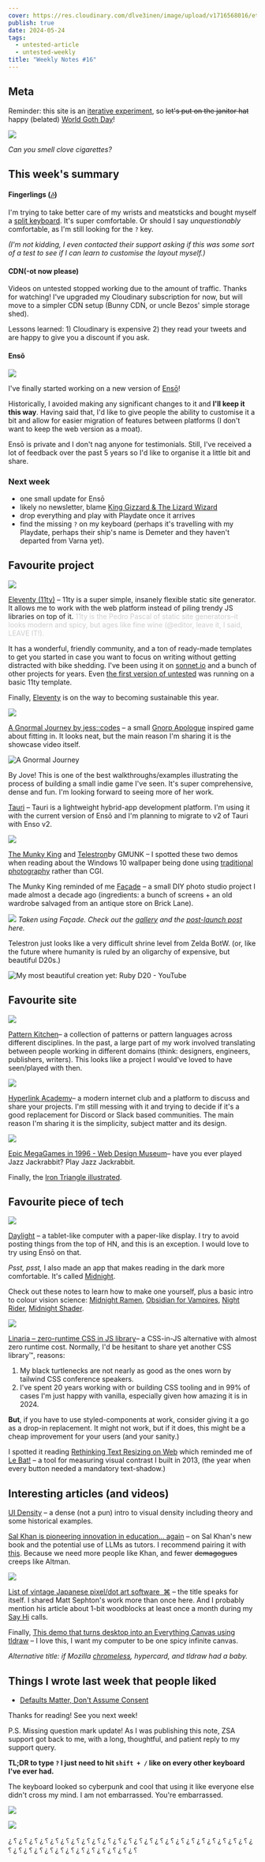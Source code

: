 ```yaml
---
cover: https://res.cloudinary.com/dlve3inen/image/upload/v1716568016/etkjzgdzxxcbjsqer1ho.png
publish: true
date: 2024-05-24
tags:
  - untested-article
  - untested-weekly
title: "Weekly Notes #16"
---
```

## Meta

Reminder: this site is an [iterative experiment](<../../../111>), so ~~let's put on the janitor hat~~ happy (belated) [World Goth Day](https://www.youtube.com/watch?v=WPw7nlluRdc)!

![](58/not-a-phase.webp)

*Can you smell clove cigarettes?*

## This week's summary

#### Fingerlings ([🎶](https://www.youtube.com/watch?v=OhPFYPuW6dk))

I'm trying to take better care of my wrists and meatsticks and bought myself a [split keyboard](https://www.zsa.io/voyager). It's super comfortable. Or should I say *unquestionably* comfortable, as I'm still looking for the `?` key.

*(I'm not kidding, I even contacted their support asking if this was some sort of a test to see if I can learn to customise the layout myself.)* 

#### CDN(-ot now please)

Videos on untested stopped working due to the amount of traffic. Thanks for watching! I've upgraded my Cloudinary subscription for now, but will move to a simpler CDN setup (Bunny CDN, or uncle Bezos' simple storage shed). 

Lessons learned: 1) Cloudinary is expensive 2) they read your tweets and are happy to give you a discount if you ask.

#### Ensō
![](58/enso-screenshot.webp)

I've finally started working on a new version of [Ensō](https://enso.sonnet.io)! 

Historically, I avoided making any significant changes to it and **I'll keep it this way**. Having said that, I'd like to give people the ability to customise it a bit and allow for easier migration of features between platforms (I don't want to keep the web version as a moat). 

Ensō is private and I don't nag anyone for testimonials. Still, I've received a lot of feedback over the past 5 years so I'd like to organise it a little bit and share.

### Next week

- one small update for Ensō
- likely no newsletter, blame [King Gizzard & The Lizard Wizard](https://kinggizzardandthelizardwizard.com)
- drop everything and play with Playdate once it arrives
- find the missing `?` on my keyboard (perhaps it's travelling with my Playdate, perhaps their ship's name is Demeter and they haven't departed from Varna yet). 

## Favourite project

![](58/11ty-users.webp)

[Eleventy (11ty)](https://www.11ty.dev) – 11ty is a super simple, insanely flexible static site generator. It allows me to work with the web platform instead of piling trendy JS libraries on top of it. <span style='opacity: .2'>11ty is the Pedro Pascal of static site generators–it looks modern and spicy, but ages like fine wine (@editor, leave it, I said, LEAVE IT!).</span>

It has a wonderful, friendly community, and a ton of ready-made templates to get you started in case you want to focus on writing without getting distracted with bike shedding. I've been using it on [sonnet.io](https://sonnet.io) and a bunch of other projects for years. Even [the first version of untested](https://untested-30xjqk2l8-sonnet.vercel.app/posts/008/) was running on a basic 11ty template. 

Finally, [Eleventy](https://www.11ty.dev/blog/sustainability-fundraising/) is on the way to becoming sustainable this year. 

![](58/gnormal.webp)

[A Gnormal Journey by jess::codes](https://jess-hammer.itch.io/a-gnormal-journey) – a small [Gnorp Apologue](<../53>) inspired game about fitting in. It looks neat, but the main reason I'm sharing it is the showcase video itself.

![A Gnormal Journey](https://www.youtube.com/watch?v=MG6mpjDkS44)

By Jove! This is one of the best walkthroughs/examples illustrating the process of building a small indie game I've seen. It's super comprehensive, dense and fun. I'm looking forward to seeing more of her work.

[Tauri](https://tauri.app) – Tauri is a lightweight hybrid-app development platform. I'm using it with the current version of Ensō and I'm planning to migrate to v2 of Tauri with Enso v2. 


![](58/telestron.webp)

[The Munky King](https://gmunk.com/The-Munky-King) and  [Telestron](https://gmunk.com/Telestron)by GMUNK – I spotted these two demos when reading about the Windows 10 wallpaper being done using [traditional photography](https://gmunk.com/Windows-10-Desktop/) rather than CGI. 

The Munky King reminded of me [Façade](https://medium.com/werework-thinks/hello-this-is-façade-c20f7087b08d) – a small DIY photo studio project I made almost a decade ago (ingredients: a bunch of screens + an old wardrobe salvaged from an antique store on Brick Lane). 

![](58/luna-facade.webp)
*Taken using Façade. Check out the [gallery](https://500px.com/p/rafalpast/galleries/facade) and the [post-launch post](https://medium.com/@rafal/hello-this-is-façade-c20f7087b08d) here.*

Telestron just looks like a very difficult shrine level from Zelda BotW. (or, like the future where humanity is ruled by an oligarchy of expensive, but beautiful D20s.)

![My most beautiful creation yet: Ruby D20 - YouTube](https://www.youtube.com/watch?v=GsBDQsxcyP0)

## Favourite site

![](58/pattern-kitchen.webp)

[Pattern Kitchen](https://pattern.kitchen)– a collection of patterns or pattern languages across different disciplines. In the past, a large part of my work involved translating between people working in different domains (think: designers, engineers, publishers, writers). This looks like a project I would've loved to have seen/played with then.

![](58/hyperlink-academy.webp)

[Hyperlink Academy](https://hyperlink.academy)– a modern internet club and a platform to discuss and share your projects. I'm still messing with it and trying to decide if it's a good replacement for Discord or Slack based communities. The main reason I'm sharing it is the simplicity, subject matter and its design.

![](58/epic-1996.webp)

[Epic MegaGames in 1996 - Web Design Museum](https://www.webdesignmuseum.org/gallery/epic-megagames-1996)– have you ever played Jazz Jackrabbit? Play Jazz Jackrabbit.

Finally, the [Iron Triangle illustrated](https://trizuliak.com/experiments/good-fast-cheap). 

## Favourite piece of tech

![](58/daylight.webp)

[Daylight](https://daylightcomputer.com) – a tablet-like computer with a paper-like display. I try to avoid posting things from the top of HN, and this is an exception. I would love to try using Ensō on that.

*Psst, psst,* I also made an app that makes reading in the dark more comfortable. It's called [Midnight](https://midnight.sonnet.io). 

Check out these notes to learn how to make one yourself, plus a basic intro to colour vision science: [Midnight Ramen](<../../../Midnight Ramen>), [Obsidian for Vampires](<../../../Obsidian for Vampires>), [Night Rider](<../../../Night Rider>), [Midnight Shader](<../../../Midnight Shader>).

![](58/linaria.webp)

[Linaria – zero-runtime CSS in JS library](https://linaria.dev)– a CSS-in-JS alternative with almost zero runtime cost. Normally, I'd be hesitant to share yet another CSS library™, reasons:

1) My black turtlenecks are not nearly as good as the ones worn by tailwind CSS conference speakers. 
2) I've spent 20 years working with or building CSS tooling and in 99% of cases I'm just happy with vanilla, especially given how amazing it is in 2024.

**But**, if you have to use styled-components at work, consider giving it a go as a drop-in replacement. It might not work, but if it does, this might be a cheap improvement for your users (and your sanity.)

I spotted it reading [Rethinking Text Resizing on Web](https://medium.com/airbnb-engineering/rethinking-text-resizing-on-web-1047b12d2881) which reminded me of [Le Bat!](http://paprikka.github.io/le-bat/#/preview) – a tool for measuring visual contrast I built in 2013, (the year when every button needed a mandatory text-shadow.)
## Interesting articles (and videos)

[UI Density](https://matthewstrom.com/writing/ui-density/) – a dense (not a pun) intro to visual density including theory and some historical examples.

[Sal Khan is pioneering innovation in education... again](https://www.gatesnotes.com/Brave-New-Words) – on Sal Khan's new book and the potential use of LLMs as tutors. I recommend pairing it with [this](https://www.wheresyoured.at/sam-altman-is-full-of-shit/). Because we need more people like Khan, and fewer ~~demagogues~~ creeps like Altman.

![](58/japanese-pixelart-mags.webp)

[List of vintage Japanese pixel/dot art software  ⌘](https://blog.gingerbeardman.com/2023/10/21/list-of-vintage-japanese-pixel-dot-art-software/) – the title speaks for itself. I shared Matt Sephton's work more than once here. And I probably mention his article about 1-bit woodblocks at least once a month during my [Say Hi](https://sonnet.io/posts/hi) calls.

Finally, [This demo that turns desktop into an Everything Canvas using tldraw](https://x.com/OrionReedOne/status/1793937287039910202) – I love this, I want my computer to be one spicy infinite canvas.

*Alternative title: if Mozilla [chromeless](http://www.mozillalabs.com/en-US/chromeless/), hypercard, and tldraw had a baby.*

## Things I wrote last week that people liked

- [Defaults Matter, Don't Assume Consent](<../../../Defaults Matter, Don't Assume Consent>)



Thanks for reading! See you next week!


P.S. Missing question mark update! As I was publishing this note, ZSA support got back to me, with a long, thoughtful, and patient reply to my support query. 

**TL;DR to type `?` I just need to hit `shift + /` like on every other keyboard I've ever had.** 

The keyboard looked so cyberpunk and cool that using it like everyone else didn't cross my mind. I am not embarrassed. You're embarrassed.

![](../../Pasted%20image%2020240524174928.png)


![](58/me-goth.webp)

¿ ⸮ ¿ ⸮ ¿ ⸮ ¿ ⸮ ¿ ⸮ ¿ ⸮ ¿ ⸮ ¿ ⸮ ¿ ⸮ ¿ ⸮ ¿ ⸮ ¿ ⸮ ¿ ⸮ ¿ ⸮ ¿ ⸮ ¿ ⸮ ¿ ⸮ ¿ ⸮ ¿ ⸮ ¿ ⸮ ¿ ⸮ ¿ ⸮ ¿ ⸮ ¿ ⸮ ¿ ⸮ ¿ ⸮ ¿ ⸮ ¿ ⸮ ¿ ⸮ ¿ ⸮ ¿ ⸮ ¿ ⸮ ¿ ⸮ ¿ ⸮ ¿ ⸮ ¿ ⸮ 
